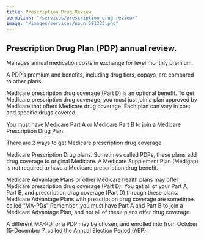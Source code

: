 ```yaml
---
title: Prescription Drug Review
permalink: "/services/prescription-drug-review/"
image: "/images/services/noun_591323.png"
---
```


## Prescription Drug Plan (PDP) annual review.

Manages annual medication costs in exchange for level monthly premium.
  
A PDP’s premium and benefits, including drug tiers, copays, are compared to other plans.

Medicare prescription drug coverage (Part D) is an optional benefit. To get Medicare prescription drug coverage, you must just join a plan approved by Medicare that offers Medicare drug coverage. Each plan can vary in cost and specific drugs covered. 

You must have Medicare Part A or Medicare Part B to join a Medicare Prescription Drug Plan.
  
There are 2 ways to get Medicare prescription drug coverage.
 
Medicare Prescription Drug plans. Sometimes called PDPs, these plans add drug coverage to original Medicare. A Medicare Supplement Plan (Medigap) is not required to have a Medicare prescription drug benefit.
 
Medicare Advantage Plans or other Medicare health plans may offer Medicare prescription drug coverage (Part D). You get all of your Part A, Part B, and prescription drug coverage (Part D) through these plans. Medicare Advantage Plans with prescription drug coverage are sometimes called “MA-PDs” Remember, you must have Part A and Part B to join a Medicare Advantage Plan, and not all of these plans offer drug coverage.   

A different MA-PD, or a PDP may be chosen, and enrolled into from October 15-December 7, called the Annual Election Period (AEP).
